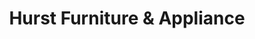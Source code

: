 ---
title: "Hurst Furniture & Appliance"
url: /stanton/hurst-furniture-und-appliance/
shop: Möbel
---